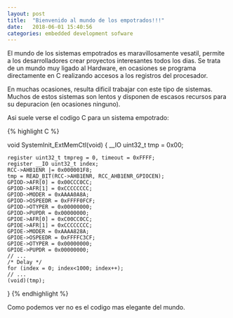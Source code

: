 ```yaml
---
layout: post
title:  "Bienvenido al mundo de los empotrados!!!"
date:   2018-06-01 15:40:56
categories: embedded development sofware
---
```


El mundo de los sistemas empotrados es maravillosamente vesatil, permite a los desarrolladores crear proyectos interesantes todos los dias. Se trata de un mundo muy ligado al Hardware, en ocasiones se programa directamente en C realizando accesos a los registros del procesador.

En muchas ocasiones, resulta dificil trabajar con este tipo de sistemas. Muchos de estos sistemas son lentos y disponen de escasos recursos para su depuracion (en ocasiones ninguno).

Asi suele verse el codigo C para un sistema empotrado:

{% highlight C %}

void SystemInit_ExtMemCtl(void)
{
    __IO uint32_t tmp = 0x00;

    register uint32_t tmpreg = 0, timeout = 0xFFFF;
    register __IO uint32_t index;
    RCC->AHB1ENR |= 0x000001F8;
    tmp = READ_BIT(RCC->AHB1ENR, RCC_AHB1ENR_GPIOCEN);
    GPIOD->AFR[0] = 0x00CCC0CC;
    GPIOD->AFR[1] = 0xCCCCCCCC;
    GPIOD->MODER = 0xAAAA0A8A;
    GPIOD->OSPEEDR = 0xFFFF0FCF;
    GPIOD->OTYPER = 0x00000000;
    GPIOD->PUPDR = 0x00000000;
    GPIOE->AFR[0] = 0xC00CC0CC;
    GPIOE->AFR[1] = 0xCCCCCCCC;
    GPIOE->MODER = 0xAAAA828A;
    GPIOE->OSPEEDR = 0xFFFFC3CF;
    GPIOE->OTYPER = 0x00000000;
    GPIOE->PUPDR = 0x00000000;
    // ...
    /* Delay */
    for (index = 0; index<1000; index++);
    // ...
    (void)(tmp);
}
{% endhighlight %}

Como podemos ver no es el codigo mas elegante del mundo.


[jekyll-gh]: https://github.com/mojombo/jekyll
[jekyll]:    http://jekyllrb.com
